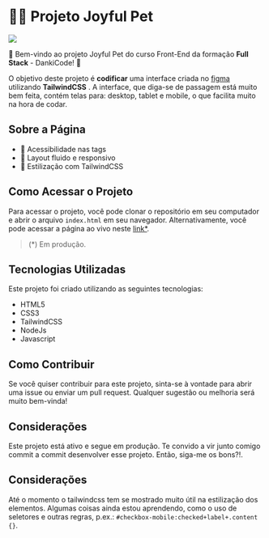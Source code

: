 



# 🐕‍🦺 Projeto Joyful Pet
![](https://4.bp.blogspot.com/-LXm5dd2wA-E/Txy6ZgSle0I/AAAAAAAAAQ4/G2jb6-Exk-M/s1600/tumblr_ltmxvz9g4y1qbi0koo2_r1_400.gif)


🚀 Bem-vindo ao projeto Joyful Pet do curso Front-End da formação **Full Stack** - DankiCode! 🚀

O objetivo deste projeto é **codificar** uma interface criada no [figma]((https://www.figma.com/file/SRd2nqKibIqKeWrmiYqLdj/site-(Community)?type=design&node-id=0-1&t=AMFw1HOZ8ENW5Ufh-0)) utilizando **TailwindCSS** . A interface, que diga-se de passagem está muito bem feita, contém telas para: desktop, tablet e mobile, o que facilita muito na hora de codar.

## Sobre a Página

-   🌟 Acessibilidade nas tags
-   🌟 Layout fluido e responsivo
-   🌟 Estilização com TailwindCSS

## Como Acessar o Projeto

Para acessar o projeto, você pode clonar o repositório em seu computador e abrir o arquivo `index.html` em seu navegador. Alternativamente, você pode acessar a página ao vivo neste [link*](https://samcolt36.github.io/joyful-pet/).
>(*) Em produção.

## Tecnologias Utilizadas

Este projeto foi criado utilizando as seguintes tecnologias:

-   HTML5
-   CSS3
- TailwindCSS
- NodeJs
- Javascript 

## Como Contribuir

Se você quiser contribuir para este projeto, sinta-se à vontade para abrir uma issue ou enviar um pull request. Qualquer sugestão ou melhoria será muito bem-vinda! 

## Considerações

Este projeto está ativo e segue em produção. Te convido a vir junto comigo commit a commit desenvolver esse projeto. Então, siga-me os bons?!.

## Considerações

Até o momento o tailwindcss tem se mostrado muito útil na estilização dos elementos. Algumas coisas ainda estou aprendendo, como o uso de seletores e outras regras, p.ex.: `#checkbox-mobile:checked+label+.content {}`.

